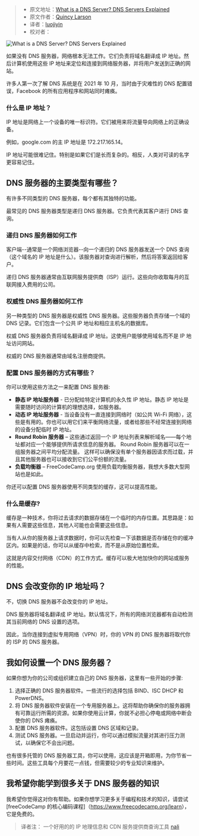 > - 原文地址：[What is a DNS Server? DNS Servers Explained](https://www.freecodecamp.org/news/what-is-a-dns-server/)
> - 原文作者：[Quincy Larson](https://www.freecodecamp.org/news/author/quincylarson/)
> - 译者：[luojiyin](https://github.com/luojiyin1987)
> - 校对者：

![What is a DNS Server? DNS Servers Explained](https://www.freecodecamp.org/news/content/images/size/w2000/2022/04/christina-wocintechchat-com-glRqyWJgUeY-unsplash--1-.jpg)

如果没有 DNS 服务器，网络根本无法工作。它们负责将域名翻译成 IP 地址。然后计算机使用这些 IP 地址来定位和连接到网络服务器，并将用户发送到正确的网站。

许多人第一次了解 DNS 系统是在 2021 年 10 月，当时由于灾难性的 DNS 配置错误，Facebook 的所有应用程序和网站同时瘫痪。

### 什么是 IP 地址？

IP 地址是网络上一个设备的唯一标识符。它们被用来将流量导向网络上的正确设备。

例如，google.com 的主 IP 地址是 172.217.165.14。

IP 地址可能很难记住。特别是如果它们是长而复杂的。相反，人类对可读的名字更容易记住。

## DNS 服务器的主要类型有哪些？

有许多不同类型的 DNS 服务器，每个都有其独特的功能。

最常见的 DNS 服务器类型是递归 DNS 服务器。它负责代表其客户进行 DNS 查询。

### 递归 DNS 服务器如何工作

客户端--通常是一个网络浏览器--向一个递归的 DNS 服务器发送一个 DNS 查询（这个域名的 IP 地址是什么）。该服务器对查询进行解析，然后将答案返回给客户。

递归 DNS 服务器通常由互联网服务提供商（ISP）运行。这些向你收取每月的互联网接入费用的公司。

### 权威性 DNS 服务器如何工作

另一种类型的 DNS 服务器是权威性 DNS 服务器。这些服务器负责存储一个域的 DNS 记录。它们包含一个公共 IP 地址和相应主机名的数据库。

权威 DNS 服务器负责将域名翻译成 IP 地址。这使用户能够使用域名而不是 IP 地址访问网站。

权威的 DNS 服务器通常由域名注册商提供。

### 配置 DNS 服务器的方式有哪些？

你可以使用这些方法之一来配置 DNS 服务器:

- **静态 IP 地址服务器** - 已分配给特定计算机的永久性 IP 地址。静态 IP 地址是需要随时访问的计算机的理想选择，如服务器。
- **动态 IP 地址服务器** - 当设备没有一直连接到网络时（如公共 Wi-Fi 网络），这些是有用的。你也可以用它们来平衡网络流量，或者给那些不经常连接到网络的设备分配临时 IP 地址。
- **Round Robin 服务器** – 这些通过返回一个 IP 地址列表来解析域名——每个地址都对应一个能够提供所请求信息的服务器。 Round Robin 服务器可以在一组服务器之间平均分配流量。 这样可以确保没有单个服务器因请求而过载，并且其他服务器也可以接收到它们公平份额的流量。
- **负载均衡器** – FreeCodeCamp.org 使用负载均衡服务器，我想大多数大型网站也是如此。

你还可以配置 DNS 服务器使用不同类型的缓存，这可以提高性能。

### 什么是缓存?

缓存是一种技术，你将过去请求的数据存储在一个临时的内存位置。其思路是：如果有人需要这些信息，其他人可能也会需要这些信息。

当有人从你的服务器上请求数据时，你可以先检查一下该数据是否存储在你的缓冲区内。如果是的话，你可以从缓存中检索，而不是从原始位置检索。

这就是内容交付网络（CDN）的工作方式。缓存可以极大地加快你的网站或服务的性能。

## DNS 会改变你的 IP 地址吗？

不，切换 DNS 服务器不会改变你的 IP 地址。

DNS 服务器将域名翻译成 IP 地址。默认情况下，所有的网络浏览器都有自动检测其当前网络的 DNS 设置的选项。

因此，当你连接到虚拟专用网络（VPN）时，你的 VPN 的 DNS 服务器将取代你的 ISP 的 DNS 服务器。

## 我如何设置一个 DNS 服务器？

如果你想为你的公司或组织建立自己的 DNS 服务器，这里有一些开始的步骤:

1. 选择正确的 DNS 服务器软件。一些流行的选择包括 BIND、ISC DHCP 和 PowerDNS。
2. 将 DNS 服务器软件安装在一个专用服务器上。这将帮助你确保你的服务器拥有可靠运行所需的资源。如果你使用云计算，你就不必担心停电或网络中断会使你的 DNS 瘫痪。
3. 配置 DNS 服务器软件。这包括设置 DNS 区域和记录。
4. 测试 DNS 服务器。一旦启动并运行，你可以通过模拟流量对其进行压力测试，以确保它不会出问题。

也有很多托管的 DNS 服务器工具，你可以使用，这应该是开箱即用，为你节省一些时间。这些工具每个月要花一点钱，但需要较少的专业知识来维护。

## 我希望你能学到很多关于 DNS 服务器的知识

我希望你觉得这对你有帮助。如果你想学习更多关于编程和技术的知识，请尝试 [freeCodeCamp 的核心编码课程]（<https://www.freecodecamp.org/learn>），它是免费的。

> 译者注： 一个好用的的 IP 地理信息和 CDN 服务提供商查询工具 [nali](https://github.com/zu1k/nali)